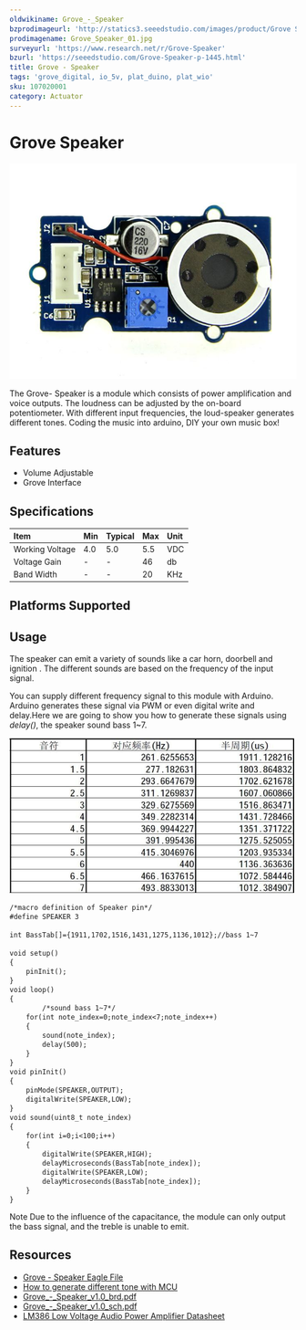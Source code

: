 ```yaml
---
oldwikiname: Grove_-_Speaker
bzprodimageurl: 'http://statics3.seeedstudio.com/images/product/Grove Speaker.jpg'
prodimagename: Grove_Speaker_01.jpg
surveyurl: 'https://www.research.net/r/Grove-Speaker'
bzurl: 'https://seeedstudio.com/Grove-Speaker-p-1445.html'
title: Grove - Speaker
tags: 'grove_digital, io_5v, plat_duino, plat_wio'
sku: 107020001
category: Actuator
---
```


# Grove Speaker

![](https://raw.githubusercontent.com/SeeedDocument/Grove-Speaker/master/img/Grove_Speaker_01.jpg)

The Grove- Speaker is a module which consists of power amplification and voice outputs. The loudness can be adjusted by the on-board potentiometer. With different input frequencies, the loud-speaker generates different tones. Coding the music into arduino, DIY your own music box!

## Features

* Volume Adjustable
* Grove Interface

## Specifications

| Item | Min | Typical | Max | Unit |
| :--- | :--- | :--- | :--- | :--- |
| Working Voltage | 4.0 | 5.0 | 5.5 | VDC |
| Voltage Gain | - | - | 46 | db |
| Band Width | - | - | 20 | KHz |

## Platforms Supported

## Usage

The speaker can emit a variety of sounds like a car horn, doorbell and ignition . The different sounds are based on the frequency of the input signal.

You can supply different frequency signal to this module with Arduino. Arduino generates these signal via PWM or even digital write and delay.Here we are going to show you how to generate these signals using _delay\(\)_, the speaker sound bass 1~7.

![](https://raw.githubusercontent.com/SeeedDocument/Grove-Speaker/master/img/Tone.jpg)

```text
/*macro definition of Speaker pin*/
#define SPEAKER 3

int BassTab[]={1911,1702,1516,1431,1275,1136,1012};//bass 1~7

void setup()
{
    pinInit();
}
void loop()
{
        /*sound bass 1~7*/
    for(int note_index=0;note_index<7;note_index++)
    {
        sound(note_index);
        delay(500);
    }
}
void pinInit()
{
    pinMode(SPEAKER,OUTPUT);
    digitalWrite(SPEAKER,LOW);
}
void sound(uint8_t note_index)
{
    for(int i=0;i<100;i++)
    {
        digitalWrite(SPEAKER,HIGH);
        delayMicroseconds(BassTab[note_index]);
        digitalWrite(SPEAKER,LOW);
        delayMicroseconds(BassTab[note_index]);
    }
}
```

Note Due to the influence of the capacitance, the module can only output the bass signal, and the treble is unable to emit.

## Resources

* [Grove - Speaker Eagle File](https://raw.githubusercontent.com/SeeedDocument/Grove-Speaker/master/res/Grove-Speaker_Eagle_File.zip)
* [How to generate different tone with MCU](https://raw.githubusercontent.com/SeeedDocument/Grove-Speaker/master/res/Tone.pdf)
* [Grove\_-\_Speaker\_v1.0\_brd.pdf](https://raw.githubusercontent.com/SeeedDocument/Grove-Speaker/master/res/Grove-Speaker_v1.0_brd.pdf)
* [Grove\_-\_Speaker\_v1.0\_sch.pdf](https://raw.githubusercontent.com/SeeedDocument/Grove-Speaker/master/res/Grove-Speaker_v1.0_sch.pdf)
* [LM386 Low Voltage Audio Power Amplifier Datasheet](https://raw.githubusercontent.com/SeeedDocument/Grove-Speaker/master/res/LM386_Low_Voltage_Audio_Power_Amplifier_Datasheet.pdf)

